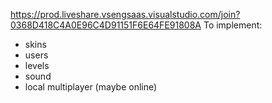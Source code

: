 https://prod.liveshare.vsengsaas.visualstudio.com/join?0368D418C4A0E96C4D91151F6E64FE91808A
To implement:
- skins
- users
- levels
- sound
- local multiplayer (maybe online)